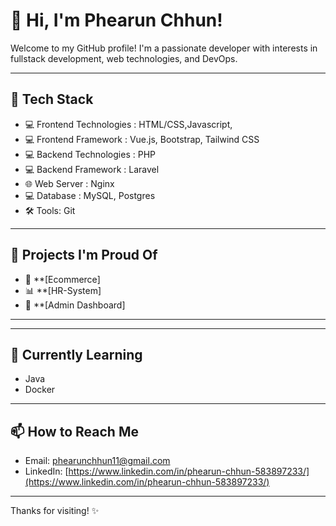 # 👋 Hi, I'm Phearun Chhun!

Welcome to my GitHub profile! I'm a passionate developer with interests in fullstack development, web technologies, and DevOps.

---

## 🔧 Tech Stack

- 💻 Frontend Technologies  : HTML/CSS,Javascript,
- 💻 Frontend Framework     : Vue.js, Bootstrap, Tailwind CSS
- 💻 Backend Technologies   : PHP
- 💻 Backend Framework      : Laravel
- 🌐 Web Server             : Nginx 
- 💻 Database               : MySQL, Postgres
- 🛠 Tools: Git

---

## 🧰 Projects I'm Proud Of

- 🔐 **[Ecommerce]
- 📊 **[HR-System]
- 🧠 **[Admin Dashboard]

---

<!-- ## 📈 GitHub Stats

![GitHub Stats](https://github-readme-stats.vercel.app/api?username=yourusername&show_icons=true&theme=radical) -->

---

## 🌱 Currently Learning

- Java
- Docker

---

## 📫 How to Reach Me

- Email: phearunchhun11@gmail.com
- LinkedIn: [https://www.linkedin.com/in/phearun-chhun-583897233/](https://www.linkedin.com/in/phearun-chhun-583897233/)
<!-- - Portfolio: [yourwebsite.com](https://yourwebsite.com) -->

---

Thanks for visiting! ✨

